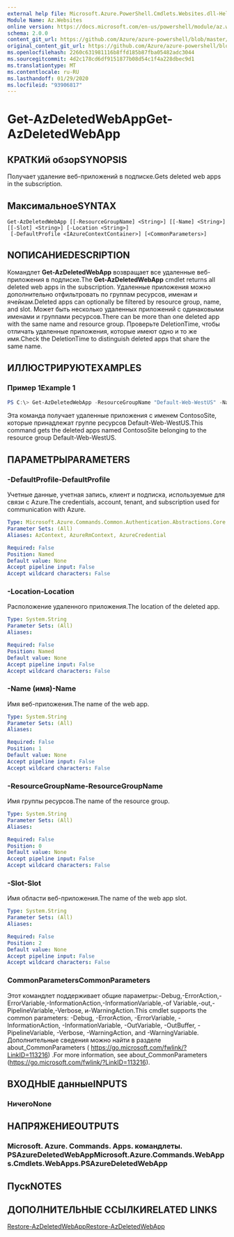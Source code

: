 ```yaml
---
external help file: Microsoft.Azure.PowerShell.Cmdlets.Websites.dll-Help.xml
Module Name: Az.Websites
online version: https://docs.microsoft.com/en-us/powershell/module/az.websites/get-azdeletedwebapp
schema: 2.0.0
content_git_url: https://github.com/Azure/azure-powershell/blob/master/src/Websites/Websites/help/Get-AzDeletedWebApp.md
original_content_git_url: https://github.com/Azure/azure-powershell/blob/master/src/Websites/Websites/help/Get-AzDeletedWebApp.md
ms.openlocfilehash: 2260c631981116b8ffd185b87fba05482adc3044
ms.sourcegitcommit: 4d2c178cd6df9151877b08d54c1f4a228dbec9d1
ms.translationtype: MT
ms.contentlocale: ru-RU
ms.lasthandoff: 01/29/2020
ms.locfileid: "93906817"
---
```

# <span data-ttu-id="14281-101">Get-AzDeletedWebApp</span><span class="sxs-lookup"><span data-stu-id="14281-101">Get-AzDeletedWebApp</span></span>

## <span data-ttu-id="14281-102">КРАТКИй обзор</span><span class="sxs-lookup"><span data-stu-id="14281-102">SYNOPSIS</span></span>
<span data-ttu-id="14281-103">Получает удаление веб-приложений в подписке.</span><span class="sxs-lookup"><span data-stu-id="14281-103">Gets deleted web apps in the subscription.</span></span>

## <span data-ttu-id="14281-104">Максимальное</span><span class="sxs-lookup"><span data-stu-id="14281-104">SYNTAX</span></span>

```
Get-AzDeletedWebApp [[-ResourceGroupName] <String>] [[-Name] <String>] [[-Slot] <String>] [-Location <String>]
 [-DefaultProfile <IAzureContextContainer>] [<CommonParameters>]
```

## <span data-ttu-id="14281-105">NОПИСАНИЕ</span><span class="sxs-lookup"><span data-stu-id="14281-105">DESCRIPTION</span></span>
<span data-ttu-id="14281-106">Командлет **Get-AzDeletedWebApp** возвращает все удаленные веб-приложения в подписке.</span><span class="sxs-lookup"><span data-stu-id="14281-106">The **Get-AzDeletedWebApp** cmdlet returns all deleted web apps in the subscription.</span></span> <span data-ttu-id="14281-107">Удаленные приложения можно дополнительно отфильтровать по группам ресурсов, именам и ячейкам.</span><span class="sxs-lookup"><span data-stu-id="14281-107">Deleted apps can optionally be filtered by resource group, name, and slot.</span></span> <span data-ttu-id="14281-108">Может быть несколько удаленных приложений с одинаковыми именами и группами ресурсов.</span><span class="sxs-lookup"><span data-stu-id="14281-108">There can be more than one deleted app with the same name and resource group.</span></span> <span data-ttu-id="14281-109">Проверьте DeletionTime, чтобы отличать удаленные приложения, которые имеют одно и то же имя.</span><span class="sxs-lookup"><span data-stu-id="14281-109">Check the DeletionTime to distinguish deleted apps that share the same name.</span></span>

## <span data-ttu-id="14281-110">ИЛЛЮСТРИРУЮТ</span><span class="sxs-lookup"><span data-stu-id="14281-110">EXAMPLES</span></span>

### <span data-ttu-id="14281-111">Пример 1</span><span class="sxs-lookup"><span data-stu-id="14281-111">Example 1</span></span>
```powershell
PS C:\> Get-AzDeletedWebApp -ResourceGroupName "Default-Web-WestUS" -Name "ContosoSite"
```

<span data-ttu-id="14281-112">Эта команда получает удаленные приложения с именем ContosoSite, которые принадлежат группе ресурсов Default-Web-WestUS.</span><span class="sxs-lookup"><span data-stu-id="14281-112">This command gets the deleted apps named ContosoSite belonging to the resource group Default-Web-WestUS.</span></span>

## <span data-ttu-id="14281-113">ПАРАМЕТРЫ</span><span class="sxs-lookup"><span data-stu-id="14281-113">PARAMETERS</span></span>

### <span data-ttu-id="14281-114">-DefaultProfile</span><span class="sxs-lookup"><span data-stu-id="14281-114">-DefaultProfile</span></span>
<span data-ttu-id="14281-115">Учетные данные, учетная запись, клиент и подписка, используемые для связи с Azure.</span><span class="sxs-lookup"><span data-stu-id="14281-115">The credentials, account, tenant, and subscription used for communication with Azure.</span></span>

```yaml
Type: Microsoft.Azure.Commands.Common.Authentication.Abstractions.Core.IAzureContextContainer
Parameter Sets: (All)
Aliases: AzContext, AzureRmContext, AzureCredential

Required: False
Position: Named
Default value: None
Accept pipeline input: False
Accept wildcard characters: False
```

### <span data-ttu-id="14281-116">-Location</span><span class="sxs-lookup"><span data-stu-id="14281-116">-Location</span></span>
<span data-ttu-id="14281-117">Расположение удаленного приложения.</span><span class="sxs-lookup"><span data-stu-id="14281-117">The location of the deleted app.</span></span>

```yaml
Type: System.String
Parameter Sets: (All)
Aliases:

Required: False
Position: Named
Default value: None
Accept pipeline input: False
Accept wildcard characters: False
```

### <span data-ttu-id="14281-118">-Name (имя)</span><span class="sxs-lookup"><span data-stu-id="14281-118">-Name</span></span>
<span data-ttu-id="14281-119">Имя веб-приложения.</span><span class="sxs-lookup"><span data-stu-id="14281-119">The name of the web app.</span></span>

```yaml
Type: System.String
Parameter Sets: (All)
Aliases:

Required: False
Position: 1
Default value: None
Accept pipeline input: False
Accept wildcard characters: False
```

### <span data-ttu-id="14281-120">-ResourceGroupName</span><span class="sxs-lookup"><span data-stu-id="14281-120">-ResourceGroupName</span></span>
<span data-ttu-id="14281-121">Имя группы ресурсов.</span><span class="sxs-lookup"><span data-stu-id="14281-121">The name of the resource group.</span></span>

```yaml
Type: System.String
Parameter Sets: (All)
Aliases:

Required: False
Position: 0
Default value: None
Accept pipeline input: False
Accept wildcard characters: False
```

### <span data-ttu-id="14281-122">-Slot</span><span class="sxs-lookup"><span data-stu-id="14281-122">-Slot</span></span>
<span data-ttu-id="14281-123">Имя области веб-приложения.</span><span class="sxs-lookup"><span data-stu-id="14281-123">The name of the web app slot.</span></span>

```yaml
Type: System.String
Parameter Sets: (All)
Aliases:

Required: False
Position: 2
Default value: None
Accept pipeline input: False
Accept wildcard characters: False
```

### <span data-ttu-id="14281-124">CommonParameters</span><span class="sxs-lookup"><span data-stu-id="14281-124">CommonParameters</span></span>
<span data-ttu-id="14281-125">Этот командлет поддерживает общие параметры:-Debug,-ErrorAction,-ErrorVariable,-InformationAction,-InformationVariable,-of Variable,-out,-PipelineVariable,-Verbose, и-WarningAction.</span><span class="sxs-lookup"><span data-stu-id="14281-125">This cmdlet supports the common parameters: -Debug, -ErrorAction, -ErrorVariable, -InformationAction, -InformationVariable, -OutVariable, -OutBuffer, -PipelineVariable, -Verbose, -WarningAction, and -WarningVariable.</span></span> <span data-ttu-id="14281-126">Дополнительные сведения можно найти в разделе about_CommonParameters ( https://go.microsoft.com/fwlink/?LinkID=113216) .</span><span class="sxs-lookup"><span data-stu-id="14281-126">For more information, see about_CommonParameters (https://go.microsoft.com/fwlink/?LinkID=113216).</span></span>

## <span data-ttu-id="14281-127">ВХОДНЫЕ данные</span><span class="sxs-lookup"><span data-stu-id="14281-127">INPUTS</span></span>

### <span data-ttu-id="14281-128">Ничего</span><span class="sxs-lookup"><span data-stu-id="14281-128">None</span></span>

## <span data-ttu-id="14281-129">НАПРЯЖЕНИЕ</span><span class="sxs-lookup"><span data-stu-id="14281-129">OUTPUTS</span></span>

### <span data-ttu-id="14281-130">Microsoft. Azure. Commands. Apps. командлеты. PSAzureDeletedWebApp</span><span class="sxs-lookup"><span data-stu-id="14281-130">Microsoft.Azure.Commands.WebApps.Cmdlets.WebApps.PSAzureDeletedWebApp</span></span>

## <span data-ttu-id="14281-131">Пуск</span><span class="sxs-lookup"><span data-stu-id="14281-131">NOTES</span></span>

## <span data-ttu-id="14281-132">ДОПОЛНИТЕЛЬНЫЕ ССЫЛКИ</span><span class="sxs-lookup"><span data-stu-id="14281-132">RELATED LINKS</span></span>

[<span data-ttu-id="14281-133">Restore-AzDeletedWebApp</span><span class="sxs-lookup"><span data-stu-id="14281-133">Restore-AzDeletedWebApp</span></span>](./Restore-AzDeletedWebApp.md)